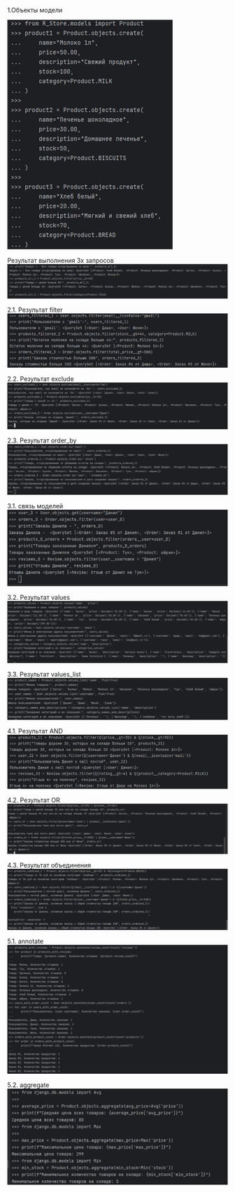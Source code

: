 1.Объекты модели

![Объекты модели](Screenshot_1.png)
 
Результат выполнения 3х запросов
![Запросы](Screenshot_2.png)



2.1. Результат filter
![](Screenshot_3.png)

2.2. Результат exclude
![](Screenshot_4.png)

2.3. Результат order_by
![](Screenshot_5.png)

3.1. связь моделей
![](Screenshot_6.png)

3.2. Результат values
![](Screenshot_7.png)

3.3. Результат values_list
![](Screenshot_8.png)

4.1. Результат AND
![](Screenshot_9.png)

4.2. Результат OR
![](Screenshot_10.png)

4.3. Результат объединения
![](Screenshot_11.png)

5.1. annotate
![](Screenshot_12.png)

5.2. aggregate
![](Screenshot_13.png)